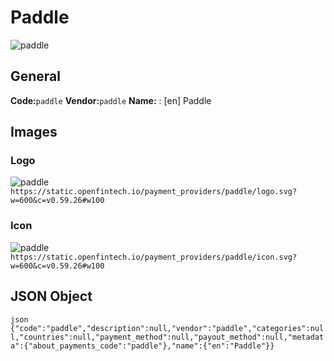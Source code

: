 # Paddle 
![paddle](https://static.openfintech.io/payment_providers/paddle/logo.svg?w=600&c=v0.59.26#w100) 
## General 
**Code:**`paddle` 
**Vendor:**`paddle` 
**Name:** 
:	[en] Paddle 
## Images 
### Logo 
![paddle](https://static.openfintech.io/payment_providers/paddle/logo.svg?w=600&c=v0.59.26#w100) 
``` https://static.openfintech.io/payment_providers/paddle/logo.svg?w=600&c=v0.59.26#w100 ``` 
### Icon 
![paddle](https://static.openfintech.io/payment_providers/paddle/icon.svg?w=600&c=v0.59.26#w100) 
``` https://static.openfintech.io/payment_providers/paddle/icon.svg?w=600&c=v0.59.26#w100 ``` 
## JSON Object 
```json {"code":"paddle","description":null,"vendor":"paddle","categories":null,"countries":null,"payment_method":null,"payout_method":null,"metadata":{"about_payments_code":"paddle"},"name":{"en":"Paddle"}} ``` 
